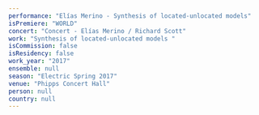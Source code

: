 ```yaml
---
performance: "Elías Merino - Synthesis of located-unlocated models"
isPremiere: "WORLD"
concert: "Concert - Elías Merino / Richard Scott"
work: "Synthesis of located-unlocated models "
isCommission: false
isResidency: false
work_year: "2017"
ensemble: null
season: "Electric Spring 2017"
venue: "Phipps Concert Hall"
person: null
country: null
---
```


